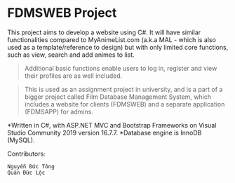 # FDMSWEB Project

This project aims to develop a website using C#. It will have similar functionalities compared to MyAnimeList.com (a.k.a MAL - which is also used as a template/reference to design) but with only limited core functions, such as view, search and add animes to list.

> Additional basic functions enable users to log in, register and view their profiles are as well included.

> This is used as an assignment project in university, and is a part of a bigger project called Film Database Management System, which includes a website for clients (FDMSWEB) and a separate application (FDMSAPP) for admins.

*Written in C#, with ASP.NET MVC and Bootstrap Frameworks on Visual Studio Community 2019 version 16.7.7.
*Database engine is InnoDB (MySQL).

Contributors:
```
Nguyễn Đức Tông
Quản Đức Lộc
```
